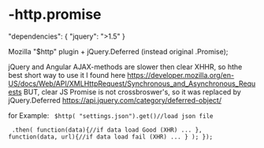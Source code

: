 # -http.promise

"dependencies": {
    "jquery": ">1.5"
  }

Mozilla "$http" plugin + jQuery.Deferred (instead original .Promise);

jQuery and Angular AJAX-methods are slower then clear XHHR, so hthe best short way to use it I found here https://developer.mozilla.org/en-US/docs/Web/API/XMLHttpRequest/Synchronous_and_Asynchronous_Requests
BUT, clear JS Promise is not crossbroswer's, so it was replaced by jQuery.Deferred https://api.jquery.com/category/deferred-object/

for Example:
<code>
$http( "settings.json").get()//load json file <br>
	.then(
		function(data){//if data load Good (XHR)
		  ...
		},
		function(data, url){//if data load fail (XHR)
  		...
		}
	);
});
</code>
